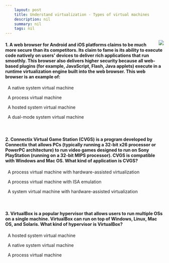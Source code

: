 ```yaml
---
    layout: post
    title: Understand virtualization - Types of virtual machines
    description: nil
    summary: nil
    tags: nil
---
```



 <a target="_blank" href="https://docs.microsoft.com/en-us/learn/modules/cmu-virtualization-developer/2-virtual-machine-type/"><i class="fas fa-external-link-alt"></i> </a>
 <img align="right" src="https://docs.microsoft.com/en-us/learn/achievements/cmu-cloud-developer/understand-virtualization.svg">
####  1. A web browser for Android and iOS platforms claims to be much more secure than its competitors. Its claim to fame is its ability to execute code natively on users' devices to deliver rich applications that run smoothly. This browser also delivers higher security because all web-based plugins (for example, JavaScript, Flash, Java applets) execute in a runtime virtualization engine built into the web browser. This web browser is an example of:


<i class='far fa-square'></i> &nbsp;&nbsp;A native system virtual machine

<i class='fas fa-check-square' style='color: Dodgerblue;'></i> &nbsp;&nbsp;A process virtual machine

<i class='far fa-square'></i> &nbsp;&nbsp;A hosted system virtual machine

<i class='far fa-square'></i> &nbsp;&nbsp;A dual-mode system virtual machine
<br />
<br />
<br />

####  2. Connectix Virtual Game Station (CVGS) is a program developed by Connectix that allows PCs (typically running a 32-bit x26 processor or PowerPC architecture) to run video games designed to run on Sony PlayStation (running on a 32-bit MIPS processor). CVGS is compatible with Windows and Mac OS. What kind of application is CVGS?


<i class='far fa-square'></i> &nbsp;&nbsp;A process virtual machine with hardware-assisted virtualization

<i class='fas fa-check-square' style='color: Dodgerblue;'></i> &nbsp;&nbsp;A process virtual machine with ISA emulation

<i class='far fa-square'></i> &nbsp;&nbsp;A system virtual machine with hardware-assisted virtualization
<br />
<br />
<br />

####  3. VirtualBox is a popular hypervisor that allows users to run multiple OSs on a single machine. VirtualBox can run on top of Windows, Linux, Mac OS, and Solaris. What kind of hypervisor is VirtualBox?


<i class='fas fa-check-square' style='color: Dodgerblue;'></i> &nbsp;&nbsp;A hosted system virtual machine

<i class='far fa-square'></i> &nbsp;&nbsp;A native system virtual machine

<i class='far fa-square'></i> &nbsp;&nbsp;A process virtual machine
<br />
<br />
<br />
